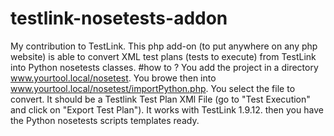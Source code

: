 # testlink-nosetests-addon
My contribution to TestLink. This php add-on (to put anywhere on any php website) is able to convert XML test plans (tests to execute) from TestLink into Python nosetests classes.
#how to ?
You add the project in a directory www.yourtool.local/nosetest. You browe then into www.yourtool.local/nosetest/importPython.php. You select the file to convert. It should be a Testlink Test Plan XMl File (go to "Test Execution" and click on "Export Test Plan"). It works with TestLink 1.9.12. then you have the Python nosetests scripts templates ready.
